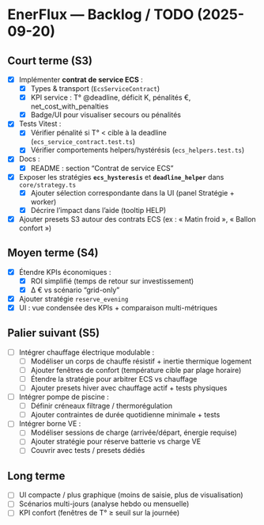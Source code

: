 # EnerFlux — Backlog / TODO (2025-09-20)

## Court terme (S3)
- [x] Implémenter **contrat de service ECS** :
  - [x] Types & transport (`EcsServiceContract`)
  - [x] KPI service : T° @deadline, déficit K, pénalités €, net_cost_with_penalties
  - [x] Badge/UI pour visualiser secours ou pénalités
- [x] Tests Vitest :
  - [x] Vérifier pénalité si T° < cible à la deadline (`ecs_service_contract.test.ts`)
  - [x] Vérifier comportements helpers/hystérésis (`ecs_helpers.test.ts`)
- [x] Docs :
  - [x] README : section “Contrat de service ECS”
- [x] Exposer les stratégies **`ecs_hysteresis`** et **`deadline_helper`** dans `core/strategy.ts`
  - [x] Ajouter sélection correspondante dans la UI (panel Stratégie + worker)
  - [x] Décrire l’impact dans l’aide (tooltip HELP)
- [x] Ajouter presets S3 autour des contrats ECS (ex : « Matin froid », « Ballon confort »)

## Moyen terme (S4)
- [x] Étendre KPIs économiques :
  - [x] ROI simplifié (temps de retour sur investissement)
  - [x] Δ € vs scénario “grid-only”
- [x] Ajouter stratégie `reserve_evening`
- [x] UI : vue condensée des KPIs + comparaison multi-métriques

## Palier suivant (S5)
- [ ] Intégrer chauffage électrique modulable :
  - [ ] Modéliser un corps de chauffe résistif + inertie thermique logement
  - [ ] Ajouter fenêtres de confort (température cible par plage horaire)
  - [ ] Étendre la stratégie pour arbitrer ECS vs chauffage
  - [ ] Ajouter presets hiver avec chauffage actif + tests physiques
- [ ] Intégrer pompe de piscine :
  - [ ] Définir créneaux filtrage / thermorégulation
  - [ ] Ajouter contraintes de durée quotidienne minimale + tests
- [ ] Intégrer borne VE :
  - [ ] Modéliser sessions de charge (arrivée/départ, énergie requise)
  - [ ] Ajouter stratégie pour réserve batterie vs charge VE
  - [ ] Couvrir avec tests / presets dédiés

## Long terme
- [ ] UI compacte / plus graphique (moins de saisie, plus de visualisation)
- [ ] Scénarios multi-jours (analyse hebdo ou mensuelle)
- [ ] KPI confort (fenêtres de T° ≥ seuil sur la journée)
